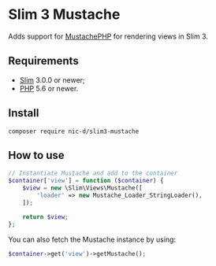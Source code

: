 # Slim 3 Mustache
Adds support for [MustachePHP](https://github.com/bobthecow/mustache.php) for rendering views in Slim 3.

## Requirements
* [Slim](http://www.slimframework.com/) 3.0.0 or newer;
* [PHP](http://www.php.net/) 5.6 or newer.

## Install
```
composer require nic-d/slim3-mustache
```

## How to use
```php
// Instantiate Mustache and add to the container
$container['view'] = function ($container) {
    $view = new \Slim\Views\Mustache([
        'loader' => new Mustache_Loader_StringLoader(),
    ]);

    return $view;
};
```

You can also fetch the Mustache instance by using:
```php
$container->get('view')->getMustache();
```